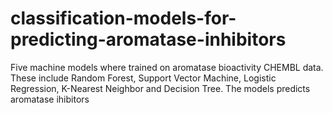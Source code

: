 # classification-models-for-predicting-aromatase-inhibitors
Five machine models where trained on aromatase bioactivity CHEMBL data. These include Random Forest, Support Vector Machine, Logistic Regression, K-Nearest Neighbor and Decision Tree.
The models predicts aromatase ihibitors
